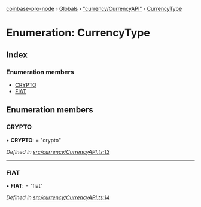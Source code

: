 [coinbase-pro-node](../README.md) › [Globals](../globals.md) › ["currency/CurrencyAPI"](../modules/_currency_currencyapi_.md) › [CurrencyType](_currency_currencyapi_.currencytype.md)

# Enumeration: CurrencyType

## Index

### Enumeration members

- [CRYPTO](_currency_currencyapi_.currencytype.md#crypto)
- [FIAT](_currency_currencyapi_.currencytype.md#fiat)

## Enumeration members

### CRYPTO

• **CRYPTO**: = "crypto"

_Defined in [src/currency/CurrencyAPI.ts:13](https://github.com/bennyn/coinbase-pro-node/blob/2af663b/src/currency/CurrencyAPI.ts#L13)_

---

### FIAT

• **FIAT**: = "fiat"

_Defined in [src/currency/CurrencyAPI.ts:14](https://github.com/bennyn/coinbase-pro-node/blob/2af663b/src/currency/CurrencyAPI.ts#L14)_
